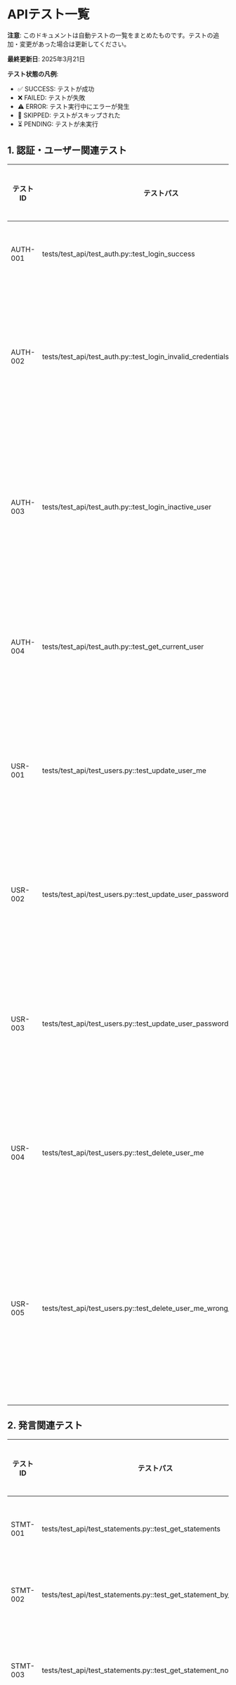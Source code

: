 # APIテスト一覧

**注意**: このドキュメントは自動テストの一覧をまとめたものです。テストの追加・変更があった場合は更新してください。

**最終更新日**: 2025年3月21日

**テスト状態の凡例**:
- ✅ SUCCESS: テストが成功
- ❌ FAILED: テストが失敗
- ⚠️ ERROR: テスト実行中にエラーが発生
- 🔄 SKIPPED: テストがスキップされた
- ⏳ PENDING: テストが未実行

## 1. 認証・ユーザー関連テスト

| テストID | テストパス | テスト内容 | 状態 | 備考 |
|---------|-----------|----------|------|------|
| AUTH-001 | tests/test_api/test_auth.py::test_login_success | ログイン成功 | ✅ SUCCESS | 正常系テスト |
| AUTH-002 | tests/test_api/test_auth.py::test_login_invalid_credentials | 無効な認証情報でのログイン | ✅ SUCCESS | 異常系テスト |
| AUTH-003 | tests/test_api/test_auth.py::test_login_inactive_user | 非アクティブユーザーのログイン | ✅ SUCCESS | 異常系テスト |
| AUTH-004 | tests/test_api/test_auth.py::test_get_current_user | 現在のユーザー情報取得 | ✅ SUCCESS | 正常系テスト |
| USR-001 | tests/test_api/test_users.py::test_update_user_me | ユーザープロフィール更新 | ⚠️ ERROR | 正常系テスト |
| USR-002 | tests/test_api/test_users.py::test_update_user_password | ユーザーパスワード変更 | ⚠️ ERROR | 正常系テスト |
| USR-003 | tests/test_api/test_users.py::test_update_user_password_wrong_current | 間違ったパスワードでの変更 | ⚠️ ERROR | 異常系テスト |
| USR-004 | tests/test_api/test_users.py::test_delete_user_me | ユーザーアカウント削除 | ❌ FAILED | 正常系テスト |
| USR-005 | tests/test_api/test_users.py::test_delete_user_me_wrong_password | 間違ったパスワードでのアカウント削除 | ⚠️ ERROR | 異常系テスト |

## 2. 発言関連テスト

| テストID | テストパス | テスト内容 | 状態 | 備考 |
|---------|-----------|----------|------|------|
| STMT-001 | tests/test_api/test_statements.py::test_get_statements | 発言一覧取得 | ✅ SUCCESS | 正常系テスト |
| STMT-002 | tests/test_api/test_statements.py::test_get_statement_by_id | 発言詳細取得 | ✅ SUCCESS | 正常系テスト |
| STMT-003 | tests/test_api/test_statements.py::test_get_statement_not_found | 存在しない発言ID | ✅ SUCCESS | 異常系テスト |
| STMT-004 | tests/test_api/test_statements.py::test_filter_statements_by_politician | 政治家IDによるフィルタリング | ✅ SUCCESS | 正常系テスト |
| STMT-005 | tests/test_api/test_statements.py::test_filter_statements_by_topic | トピックIDによるフィルタリング | ✅ SUCCESS | 正常系テスト |
| STMT-006 | tests/test_api/test_statements.py::test_search_statements | 発言検索 | ✅ SUCCESS | 正常系テスト |
| STMT-007 | tests/test_api/test_statements.py::test_like_statement | 発言へのいいね追加 | ✅ SUCCESS | 正常系テスト |
| STMT-008 | tests/test_api/test_statements.py::test_unlike_statement | 発言へのいいね解除 | ✅ SUCCESS | 正常系テスト |

## 3. コメント関連テスト

| テストID | テストパス | テスト内容 | 状態 | 備考 |
|---------|-----------|----------|------|------|
| CMT-001 | tests/test_api/test_comments.py::test_get_statement_comments | 発言に対するコメント一覧取得 | ✅ SUCCESS | 正常系テスト |
| CMT-002 | tests/test_api/test_comments.py::test_create_comment | コメント作成 | ❌ FAILED | 正常系テスト |
| CMT-003 | tests/test_api/test_comments.py::test_create_comment_unauthorized | 未認証ユーザーによるコメント作成 | ❌ FAILED | 異常系テスト |
| CMT-004 | tests/test_api/test_comments.py::test_update_comment | コメント更新 | ❌ FAILED | 正常系テスト |
| CMT-005 | tests/test_api/test_comments.py::test_update_comment_unauthorized | 未認証ユーザーによるコメント更新 | ✅ SUCCESS | 異常系テスト |
| CMT-006 | tests/test_api/test_comments.py::test_update_comment_wrong_user | 他ユーザーのコメント更新 | ❌ FAILED | 異常系テスト |
| CMT-007 | tests/test_api/test_comments.py::test_delete_comment | コメント削除 | ❌ FAILED | 正常系テスト |
| CMT-008 | tests/test_api/test_comments.py::test_delete_comment_unauthorized | 未認証ユーザーによるコメント削除 | ✅ SUCCESS | 異常系テスト |
| CMT-009 | tests/test_api/test_comments.py::test_delete_comment_wrong_user | 他ユーザーのコメント削除 | ❌ FAILED | 異常系テスト |
| CMT-010 | tests/test_api/test_comments.py::test_create_reply_comment | 返信コメント作成 | ❌ FAILED | 正常系テスト |
| CMT-011 | tests/test_api/test_comments.py::test_get_comment_replies | コメント返信一覧取得 | ❌ FAILED | 正常系テスト |

## 4. 政治家関連テスト

| テストID | テストパス | テスト内容 | 状態 | 備考 |
|---------|-----------|----------|------|------|
| POL-001 | tests/test_api/test_politicians.py::test_get_politicians | 政治家一覧取得 | ⚠️ ERROR | 正常系テスト |
| POL-002 | tests/test_api/test_politicians.py::test_get_politician_by_id | 政治家詳細取得 | ⚠️ ERROR | 正常系テスト |
| POL-003 | tests/test_api/test_politicians.py::test_get_politician_not_found | 存在しない政治家ID | ⚠️ ERROR | 異常系テスト |
| POL-004 | tests/test_api/test_politicians.py::test_filter_politicians_by_party | 政党IDによるフィルタリング | ⚠️ ERROR | 正常系テスト |
| POL-005 | tests/test_api/test_politicians.py::test_filter_politicians_by_status | ステータスによるフィルタリング | ⚠️ ERROR | 正常系テスト |
| POL-006 | tests/test_api/test_politicians.py::test_search_politicians | 政治家検索 | ⚠️ ERROR | 正常系テスト |

## 5. トピック関連テスト

| テストID | テストパス | テスト内容 | 状態 | 備考 |
|---------|-----------|----------|------|------|
| TOP-001 | tests/test_api/test_topics.py::test_get_topics | トピック一覧取得 | ❌ FAILED | 正常系テスト |
| TOP-002 | tests/test_api/test_topics.py::test_get_topic_by_id | トピック詳細取得 | ❌ FAILED | 正常系テスト |
| TOP-003 | tests/test_api/test_topics.py::test_get_topic_not_found | 存在しないトピックID | ❌ FAILED | 異常系テスト |
| TOP-004 | tests/test_api/test_topics.py::test_filter_topics_by_category | カテゴリによるフィルタリング | ❌ FAILED | 正常系テスト |
| TOP-005 | tests/test_api/test_topics.py::test_filter_topics_by_status | ステータスによるフィルタリング | ❌ FAILED | 正常系テスト |
| TOP-006 | tests/test_api/test_topics.py::test_search_topics | トピック検索 | ❌ FAILED | 正常系テスト |
| TOP-007 | tests/test_api/test_topics.py::test_get_topic_relations | トピック関連の取得 | ❌ FAILED | 正常系テスト |
| TOP-008 | tests/test_api/test_topics.py::test_follow_topic | トピックフォロー | ❌ FAILED | 正常系テスト |
| TOP-009 | tests/test_api/test_topics.py::test_unfollow_topic | トピックフォロー解除 | ❌ FAILED | 正常系テスト |

## 6. ヘルスチェック関連テスト

| テストID | テストパス | テスト内容 | 状態 | 備考 |
|---------|-----------|----------|------|------|
| HEALTH-001 | tests/test_api_health.py::test_api_health | APIのヘルスチェック | ✅ SUCCESS | 正常系テスト |
| HEALTH-002 | tests/test_api_health.py::test_api_version | APIのバージョン取得 | ✅ SUCCESS | 正常系テスト |

## テスト進行状況の概要

- **SUCCESS**: 16 テスト
- **FAILED**: 18 テスト
- **ERROR**: 10 テスト
- **SKIPPED**: 0 テスト
- **合計**: 44 テスト
- **成功率**: 36.4%

## 次のステップ

1. 残りのテストファイルの修正
   - `test_comments.py`
   - `test_politicians.py`
   - `test_topics.py`
   - `test_users.py`
2. 全テストの実行結果の確認
3. カバレッジレポートの作成
4. 必要に応じてテストケースの追加